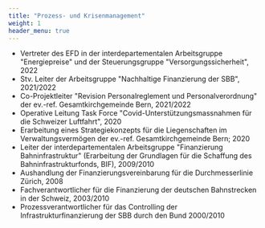 ```yaml
---
title: "Prozess- und Krisenmanagement"
weight: 1
header_menu: true
---
```


* Vertreter des EFD in der interdepartementalen Arbeitsgruppe "Energiepreise" und der Steuerungsgruppe "Versorgungssicherheit", 2022
* Stv. Leiter der Arbeitsgruppe "Nachhaltige Finanzierung der SBB", 2021/2022
* Co-Projektleiter "Revision Personalreglement und Personalverordnung" der ev.-ref. Gesamtkirchgemeinde Bern, 2021/2022
* Operative Leitung Task Force "Covid-Unterstützungsmassnahmen für die Schweizer Luftfahrt", 2020
* Erarbeitung eines Strategiekonzepts für die Liegenschaften im Verwaltungsvermögen der ev.-ref. Gesamtkirchgemeinde Bern; 2020
* Leiter der interdepartementalen Arbeitsgruppe "Finanzierung Bahninfrastruktur" (Erarbeitung der Grundlagen für die Schaffung des Bahninfrastrukturfonds, BIF), 2009/2010
* Aushandlung der Finanzierungsvereinbarung für die Durchmesserlinie Zürich, 2008
* Fachverantwortlicher für die Finanzierung der deutschen Bahnstrecken in der Schweiz, 2003/2010
* Prozessverantwortlicher für das Controlling der Infrastrukturfinanzierung der SBB durch den Bund 2000/2010
